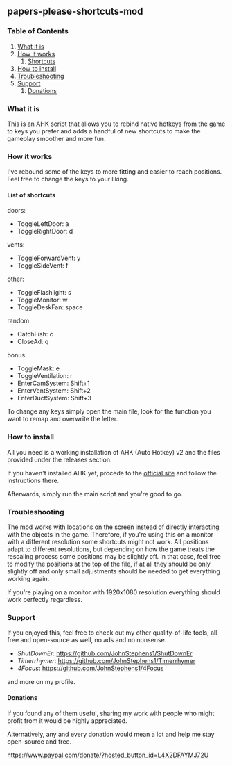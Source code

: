 ## papers-please-shortcuts-mod

### Table of Contents
1. [What it is](#what-it-is)
2. [How it works](#how-it-works)
   1. [Shortcuts](#shortcuts)
3. [How to install](#how-to-install)
4. [Troubleshooting](#troubleshooting)
5. [Support](#support)
   1. [Donations](#donations)

### What it is

This is an AHK script that allows you to rebind native hotkeys from the game to keys you prefer and adds a handful of new shortcuts to make the gameplay smoother and more fun.

### How it works

I've rebound some of the keys to more fitting and easier to reach positions. Feel free to change the keys to your liking.

#### List of shortcuts


doors:
- ToggleLeftDoor: a
- ToggleRightDoor: d

vents:
- ToggleForwardVent: y
- ToggleSideVent: f

other:
- ToggleFlashlight: s
- ToggleMonitor: w
- ToggleDeskFan: space

random:
- CatchFish: c
- CloseAd: q

bonus:
- ToggleMask: e
- ToggleVentilation: r
- EnterCamSystem: Shift+1
- EnterVentSystem: Shift+2
- EnterDuctSystem: Shift+3

To change any keys simply open the main file, look for the function you want to remap and overwrite the letter.

### How to install

All you need is a working installation of AHK (Auto Hotkey) v2 and the files provided under the releases section.

If you haven't installed AHK yet, procede to the [official site](https://www.autohotkey.com/) and follow the instructions there.

Afterwards, simply run the main script and you're good to go.

### Troubleshooting

The mod works with locations on the screen instead of directly interacting with the objects in the game. Therefore, if you're using this on a monitor with a different resolution some shortcuts might not work.
All positions adapt to different resolutions, but depending on how the game treats the rescaling process some positions may be slightly off. In that case, feel free to modify the positions at the top of the file, if at all they should be only slightly off and only small adjustments should be needed to get everything working again.

If you're playing on a monitor with 1920x1080 resolution everything should work perfectly regardless.

### Support

If you enjoyed this, feel free to check out my other quality-of-life tools, all free and open-source as well, no ads and no nonsense.

- _ShutDownEr_: https://github.com/JohnStephens1/ShutDownEr
- _Timerrhymer_: https://github.com/JohnStephens1/Timerrhymer
- _4Focus_: https://github.com/JohnStephens1/4Focus

and more on my profile.

#### Donations

If you found any of them useful, sharing my work with people who might profit from it would be highly appreciated.

Alternatively, any and every donation would mean a lot and help me stay open-source and free.

https://www.paypal.com/donate/?hosted_button_id=L4X2DFAYMJ72U